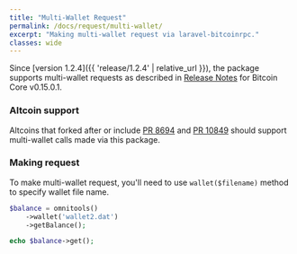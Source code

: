 ```yaml
---
title: "Multi-Wallet Request"
permalink: /docs/request/multi-wallet/
excerpt: "Making multi-wallet request via laravel-bitcoinrpc."
classes: wide
---
```

Since [version 1.2.4]({{ 'release/1.2.4' | relative_url }}), the package supports multi-wallet requests as described in [Release Notes](https://bitcoin.org/en/release/v0.15.0.1#multi-wallet-support) for Bitcoin Core v0.15.0.1.

### Altcoin support
Altcoins that forked after or include [PR 8694](https://github.com/bitcoin/bitcoin/pull/8694/files) and [PR 10849](https://github.com/bitcoin/bitcoin/pull/10849) should support multi-wallet calls made via this package.

### Making request
To make multi-wallet request, you'll need to use `wallet($filename)` method to specify wallet file name.
```php
$balance = omnitools()
    ->wallet('wallet2.dat')
    ->getBalance();

echo $balance->get();
```
